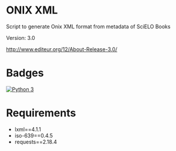 # ONIX XML
Script to generate Onix XML format from metadata of SciELO Books

Version: 3.0

http://www.editeur.org/12/About-Release-3.0/

# Badges
[![Python 3](https://pyup.io/repos/github/scieloorg/onix/python-3-shield.svg)](https://pyup.io/repos/github/scieloorg/onix/)


# Requirements

- lxml==4.1.1
- iso-639==0.4.5
- requests==2.18.4
